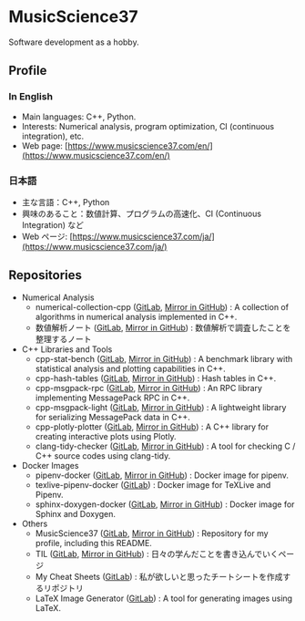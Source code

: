 # MusicScience37

Software development as a hobby.

## Profile

### In English

- Main languages: C++, Python.
- Interests: Numerical analysis, program optimization, CI (continuous integration), etc.
- Web page: [https://www.musicscience37.com/en/](https://www.musicscience37.com/en/)

### 日本語

- 主な言語：C++, Python
- 興味のあること：数値計算、プログラムの高速化、CI (Continuous Integration) など
- Web ページ: [https://www.musicscience37.com/ja/](https://www.musicscience37.com/ja/)

## Repositories

- Numerical Analysis
  - numerical-collection-cpp ([GitLab](https://gitlab.com/MusicScience37Projects/numerical-analysis/numerical-collection-cpp), [Mirror in GitHub](https://github.com/MusicScience37/numerical-collection-cpp))
    : A collection of algorithms in numerical analysis implemented in C++.
  - 数値解析ノート ([GitLab](https://gitlab.com/MusicScience37Projects/numerical-analysis/numerical-analysis-note), [Mirror in GitHub](https://github.com/MusicScience37/numerical-analysis-note))
    : 数値解析で調査したことを整理するノート
- C++ Libraries and Tools
  - cpp-stat-bench ([GitLab](https://gitlab.com/MusicScience37Projects/utility-libraries/cpp-stat-bench), [Mirror in GitHub](https://github.com/MusicScience37/cpp-stat-bench))
    : A benchmark library with statistical analysis and plotting capabilities in C++.
  - cpp-hash-tables ([GitLab](https://gitlab.com/MusicScience37Projects/utility-libraries/cpp-hash-tables), [Mirror in GitHub](https://github.com/MusicScience37/cpp-hash-tables))
    : Hash tables in C++.
  - cpp-msgpack-rpc ([GitLab](https://gitlab.com/MusicScience37Projects/utility-libraries/cpp-msgpack-rpc), [Mirror in GitHub](https://github.com/MusicScience37/cpp-msgpack-rpc))
    : An RPC library implementing MessagePack RPC in C++.
  - cpp-msgpack-light ([GitLab](https://gitlab.com/MusicScience37Projects/utility-libraries/cpp-msgpack-light), [Mirror in GitHub](https://github.com/MusicScience37/cpp-msgpack-light))
    : A lightweight library for serializing MessagePack data in C++.
  - cpp-plotly-plotter ([GitLab](https://gitlab.com/MusicScience37Projects/utility-libraries/cpp-plotly-plotter), [Mirror in GitHub](https://github.com/MusicScience37/cpp-plotly-plotter))
    : A C++ library for creating interactive plots using Plotly.
  - clang-tidy-checker ([GitLab](https://gitlab.com/MusicScience37Projects/tools/clang-tidy-checker), [Mirror in GitHub](https://github.com/MusicScience37/clang-tidy-checker))
    : A tool for checking C / C++ source codes using clang-tidy.
- Docker Images
  - pipenv-docker ([GitLab](https://gitlab.com/MusicScience37Projects/docker/pipenv-docker), [Mirror in GitHub](https://github.com/MusicScience37/pipenv-docker))
    : Docker image for pipenv.
  - texlive-pipenv-docker ([GitLab](https://gitlab.com/MusicScience37Projects/docker/texlive-pipenv-docker))
    : Docker image for TeXLive and Pipenv.
  - sphinx-doxygen-docker ([GitLab](https://gitlab.com/MusicScience37Projects/docker/sphinx-doxygen-docker), [Mirror in GitHub](https://github.com/MusicScience37/sphinx-doxygen-docker))
    : Docker image for Sphinx and Doxygen.
- Others
  - MusicScience37 ([GitLab](https://gitlab.com/MusicScience37/MusicScience37), [Mirror in GitHub](https://github.com/MusicScience37/MusicScience37))
    : Repository for my profile, including this README.
  - TIL ([GitLab](https://gitlab.com/MusicScience37/til), [Mirror in GitHub](https://github.com/MusicScience37/TIL))
    : 日々の学んだことを書き込んでいくページ
  - My Cheat Sheets ([GitLab](https://gitlab.com/MusicScience37Projects/documents/my-cheat-sheets))
    : 私が欲しいと思ったチートシートを作成するリポジトリ
  - LaTeX Image Generator ([GitLab](https://gitlab.com/MusicScience37Projects/tools/latex-image-generator))
    : A tool for generating images using LaTeX.
